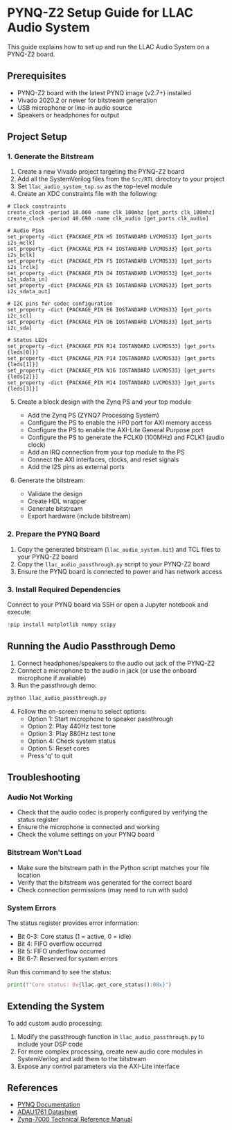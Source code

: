 # PYNQ-Z2 Setup Guide for LLAC Audio System

This guide explains how to set up and run the LLAC Audio System on a PYNQ-Z2 board.

## Prerequisites

- PYNQ-Z2 board with the latest PYNQ image (v2.7+) installed
- Vivado 2020.2 or newer for bitstream generation
- USB microphone or line-in audio source
- Speakers or headphones for output

## Project Setup

### 1. Generate the Bitstream

1. Create a new Vivado project targeting the PYNQ-Z2 board
2. Add all the SystemVerilog files from the `Src/RTL` directory to your project
3. Set `llac_audio_system_top.sv` as the top-level module
4. Create an XDC constraints file with the following:

```
# Clock constraints
create_clock -period 10.000 -name clk_100mhz [get_ports clk_100mhz]
create_clock -period 40.690 -name clk_audio [get_ports clk_audio]

# Audio Pins
set_property -dict {PACKAGE_PIN H5 IOSTANDARD LVCMOS33} [get_ports i2s_mclk]
set_property -dict {PACKAGE_PIN F4 IOSTANDARD LVCMOS33} [get_ports i2s_bclk]
set_property -dict {PACKAGE_PIN F5 IOSTANDARD LVCMOS33} [get_ports i2s_lrclk]
set_property -dict {PACKAGE_PIN D4 IOSTANDARD LVCMOS33} [get_ports i2s_sdata_in]
set_property -dict {PACKAGE_PIN E5 IOSTANDARD LVCMOS33} [get_ports i2s_sdata_out]

# I2C pins for codec configuration
set_property -dict {PACKAGE_PIN E6 IOSTANDARD LVCMOS33} [get_ports i2c_scl]
set_property -dict {PACKAGE_PIN D6 IOSTANDARD LVCMOS33} [get_ports i2c_sda]

# Status LEDs
set_property -dict {PACKAGE_PIN R14 IOSTANDARD LVCMOS33} [get_ports {leds[0]}]
set_property -dict {PACKAGE_PIN P14 IOSTANDARD LVCMOS33} [get_ports {leds[1]}]
set_property -dict {PACKAGE_PIN N16 IOSTANDARD LVCMOS33} [get_ports {leds[2]}]
set_property -dict {PACKAGE_PIN M14 IOSTANDARD LVCMOS33} [get_ports {leds[3]}]
```

5. Create a block design with the Zynq PS and your top module
   - Add the Zynq PS (ZYNQ7 Processing System)
   - Configure the PS to enable the HP0 port for AXI memory access
   - Configure the PS to enable the AXI-Lite General Purpose port
   - Configure the PS to generate the FCLK0 (100MHz) and FCLK1 (audio clock)
   - Add an IRQ connection from your top module to the PS
   - Connect the AXI interfaces, clocks, and reset signals
   - Add the I2S pins as external ports

6. Generate the bitstream:
   - Validate the design
   - Create HDL wrapper
   - Generate bitstream
   - Export hardware (include bitstream)

### 2. Prepare the PYNQ Board

1. Copy the generated bitstream (`llac_audio_system.bit`) and TCL files to your PYNQ-Z2 board
2. Copy the `llac_audio_passthrough.py` script to your PYNQ-Z2 board
3. Ensure the PYNQ board is connected to power and has network access

### 3. Install Required Dependencies

Connect to your PYNQ board via SSH or open a Jupyter notebook and execute:

```python
!pip install matplotlib numpy scipy
```

## Running the Audio Passthrough Demo

1. Connect headphones/speakers to the audio out jack of the PYNQ-Z2
2. Connect a microphone to the audio in jack (or use the onboard microphone if available)
3. Run the passthrough demo:

```bash
python llac_audio_passthrough.py
```

4. Follow the on-screen menu to select options:
   - Option 1: Start microphone to speaker passthrough
   - Option 2: Play 440Hz test tone
   - Option 3: Play 880Hz test tone
   - Option 4: Check system status
   - Option 5: Reset cores
   - Press 'q' to quit

## Troubleshooting

### Audio Not Working

- Check that the audio codec is properly configured by verifying the status register
- Ensure the microphone is connected and working
- Check the volume settings on your PYNQ board

### Bitstream Won't Load

- Make sure the bitstream path in the Python script matches your file location
- Verify that the bitstream was generated for the correct board
- Check connection permissions (may need to run with sudo)

### System Errors

The status register provides error information:
- Bit 0-3: Core status (1 = active, 0 = idle)
- Bit 4: FIFO overflow occurred
- Bit 5: FIFO underflow occurred
- Bit 6-7: Reserved for system errors

Run this command to see the status:

```python
print(f"Core status: 0x{llac.get_core_status():08x}")
```

## Extending the System

To add custom audio processing:

1. Modify the passthrough function in `llac_audio_passthrough.py` to include your DSP code
2. For more complex processing, create new audio core modules in SystemVerilog and add them to the bitstream
3. Expose any control parameters via the AXI-Lite interface

## References

- [PYNQ Documentation](http://www.pynq.io/documentation.html)
- [ADAU1761 Datasheet](https://www.analog.com/media/en/technical-documentation/data-sheets/ADAU1761.pdf)
- [Zynq-7000 Technical Reference Manual](https://www.xilinx.com/support/documentation/user_guides/ug585-Zynq-7000-TRM.pdf)
